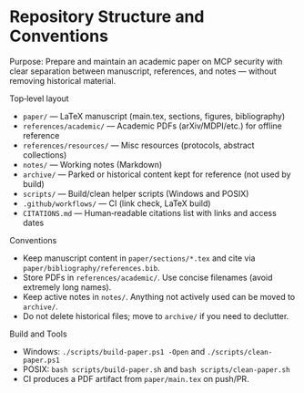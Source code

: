 # Repository Structure and Conventions

Purpose: Prepare and maintain an academic paper on MCP security with clear separation between manuscript, references, and notes — without removing historical material.

Top‑level layout
- `paper/` — LaTeX manuscript (main.tex, sections, figures, bibliography)
- `references/academic/` — Academic PDFs (arXiv/MDPI/etc.) for offline reference
- `references/resources/` — Misc resources (protocols, abstract collections)
- `notes/` — Working notes (Markdown)
- `archive/` — Parked or historical content kept for reference (not used by build)
- `scripts/` — Build/clean helper scripts (Windows and POSIX)
- `.github/workflows/` — CI (link check, LaTeX build)
- `CITATIONS.md` — Human‑readable citations list with links and access dates

Conventions
- Keep manuscript content in `paper/sections/*.tex` and cite via `paper/bibliography/references.bib`.
- Store PDFs in `references/academic/`. Use concise filenames (avoid extremely long names).
- Keep active notes in `notes/`. Anything not actively used can be moved to `archive/`.
- Do not delete historical files; move to `archive/` if you need to declutter.

Build and Tools
- Windows: `./scripts/build-paper.ps1 -Open` and `./scripts/clean-paper.ps1`
- POSIX: `bash scripts/build-paper.sh` and `bash scripts/clean-paper.sh`
- CI produces a PDF artifact from `paper/main.tex` on push/PR.

